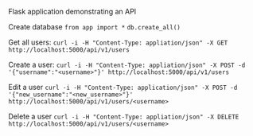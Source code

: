 Flask application demonstrating an API

Create database
```from app import *```
```db.create_all()```

Get all users:
```curl -i -H "Content-Type: appliation/json" -X GET http://localhost:5000/api/v1/users```

Create a user:
```curl -i -H "Content-Type: appliation/json" -X POST -d '{"username":"<username>"}' http://localhost:5000/api/v1/users```

Edit a user
```curl -i -H "Content-Type: application/json" -X POST -d '{"new_username":"<new_username>"}' http://localhost:5000/api/v1/users/<username>```

Delete a user
```curl -i -H "Content-Type: appliation/json" -X DELETE http://localhost:5000/api/v1/users/<username>```
